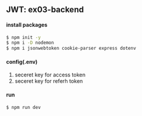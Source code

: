## JWT: ex03-backend

#### install packages
```sh
$ npm init -y
$ npm i -D nodemon
$ npm i jsonwebtoken cookie-parser express dotenv
```

#### config(.env)
1) seceret key for access token
2) seceret key for referh token

#### run
```sh
$ npm run dev
```

